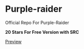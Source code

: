 # Purple-raider

Official Repo For Purple-Raider

**20 Stars For Free Version with SRC**

[Preview](preview_purple.png)
